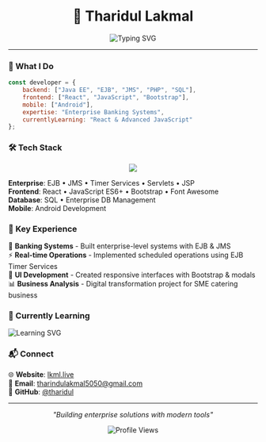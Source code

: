 <div align="center">

# 👋 Tharidul Lakmal

<img src="https://readme-typing-svg.herokuapp.com?font=Fira+Code&size=22&pause=1000&color=2F81F7&center=true&vCenter=true&width=435&lines=Full-Stack+Developer;Enterprise+Java+Expert;React+Enthusiast" alt="Typing SVG" />

</div>

---

### 🚀 What I Do

```javascript
const developer = {
    backend: ["Java EE", "EJB", "JMS", "PHP", "SQL"],
    frontend: ["React", "JavaScript", "Bootstrap"],
    mobile: ["Android"],
    expertise: "Enterprise Banking Systems",
    currentlyLearning: "React & Advanced JavaScript"
};
```

### 🛠️ Tech Stack

<p align="center">
<img src="https://skillicons.dev/icons?i=java,react,js,php,mysql,android,bootstrap,html,css" />
</p>

**Enterprise**: EJB • JMS • Timer Services • Servlets • JSP  
**Frontend**: React • JavaScript ES6+ • Bootstrap • Font Awesome  
**Database**: SQL • Enterprise DB Management  
**Mobile**: Android Development  

### 💼 Key Experience

🏦 **Banking Systems** - Built enterprise-level systems with EJB & JMS  
⚡ **Real-time Operations** - Implemented scheduled operations using EJB Timer Services  
🎨 **UI Development** - Created responsive interfaces with Bootstrap & modals  
📊 **Business Analysis** - Digital transformation project for SME catering business  

### 🌱 Currently Learning

<img src="https://readme-typing-svg.herokuapp.com?font=Fira+Code&size=18&pause=1000&color=FF6B35&center=false&vCenter=true&width=435&lines=⚛️+React+Ecosystem;🚀+Advanced+JavaScript;🏗️+Modern+Frontend+Architecture" alt="Learning SVG" />

### 📬 Connect

🌐 **Website**: [lkml.live](https://lkml.live)  
📧 **Email**: tharindulakmal5050@gmail.com  
💼 **GitHub**: [@tharidul](https://github.com/tharidul)

---

<div align="center">

*"Building enterprise solutions with modern tools"*

<img src="https://komarev.com/ghpvc/?username=tharidul&color=blue&style=flat-square" alt="Profile Views" />

</div>
